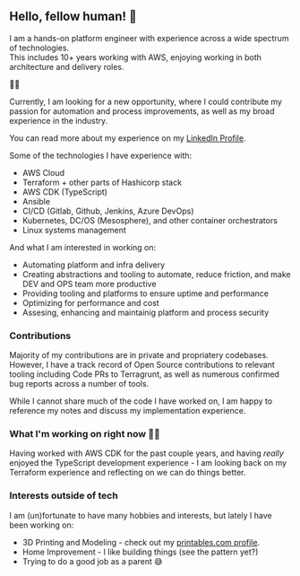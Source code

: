 ## Hello, fellow human! 👋

I am a hands-on platform engineer with experience across a wide spectrum of technologies.  
This includes 10+ years working with AWS, enjoying working in both architecture and delivery roles.

🔎💼

Currently, I am looking for a new opportunity, where I could contribute my passion for automation and process improvements, as well as my broad experience in the industry.

You can read more about my experience on my [LinkedIn Profile](https://www.linkedin.com/in/kamilmarkowicz/).

Some of the technologies I have experience with:

- AWS Cloud
- Terraform + other parts of Hashicorp stack
- AWS CDK (TypeScript)
- Ansible
- CI/CD (Gitlab, Github, Jenkins, Azure DevOps)
- Kubernetes, DC/OS (Mesosphere), and other container orchestrators
- Linux systems management

And what I am interested in working on:

- Automating platform and infra delivery
- Creating abstractions and tooling to automate, reduce friction, and make DEV and OPS team more productive
- Providing tooling and platforms to ensure uptime and performance
- Optimizing for performance and cost
- Assesing, enhancing and maintainig platform and process security

### Contributions

Majority of my contributions are in private and propriatery codebases. However, I have a track record of Open Source contributions to relevant tooling including Code PRs to Terragrunt, as well as numerous confirmed bug reports across a number of tools.

While I cannot share much of the code I have worked on, I am happy to reference my notes and discuss my implementation experience.

### What I'm working on right now 🧑‍💻

Having worked with AWS CDK for the past couple years, and having _really_ enjoyed the TypeScript development experience - I am looking back on my Terraform experience and reflecting on we can do things better.

### Interests outside of tech

I am (un)fortunate to have many hobbies and interests, but lately I have been working on:
- 3D Printing and Modeling - check out my [printables.com profile](https://www.printables.com/@geekifier).
- Home Improvement - I like building things (see the pattern yet?)
- Trying to do a good job as a parent 😅
